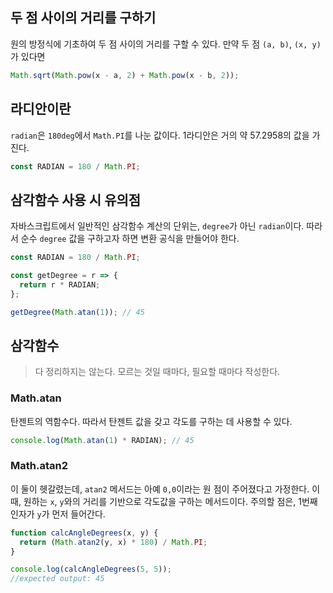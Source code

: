 ## 두 점 사이의 거리를 구하기

원의 방정식에 기초하여 두 점 사이의 거리를 구할 수 있다.
만약 두 점 `(a, b)`, `(x, y)`가 있다면

```js
Math.sqrt(Math.pow(x - a, 2) + Math.pow(x - b, 2));
```

## 라디안이란

`radian`은 `180deg`에서 `Math.PI`를 나눈 값이다.
1라디안은 거의 약 57.2958의 값을 가진다.

```js
const RADIAN = 180 / Math.PI;
```

## 삼각함수 사용 시 유의점

자바스크립트에서 일반적인 삼각함수 계산의 단위는, `degree`가 아닌 `radian`이다.
따라서 순수 `degree` 값을 구하고자 하면 변환 공식을 만들어야 한다.

```js
const RADIAN = 180 / Math.PI;

const getDegree = r => {
  return r * RADIAN;
};

getDegree(Math.atan(1)); // 45
```

## 삼각함수

> 다 정리하지는 않는다. 모르는 것일 때마다, 필요할 때마다 작성한다.

### Math.atan

탄젠트의 역함수다. 따라서 탄젠트 값을 갖고 각도를 구하는 데 사용할 수 있다.

```js
console.log(Math.atan(1) * RADIAN); // 45
```

### Math.atan2

이 둘이 헷갈렸는데, `atan2` 메서드는 아예 `0,0`이라는 원 점이 주어졌다고 가정한다.
이때, 원하는 `x`, `y`와의 거리를 기반으로 각도값을 구하는 메서드이다.
주의할 점은, 1번째 인자가 `y`가 먼저 들어간다.

```js
function calcAngleDegrees(x, y) {
  return (Math.atan2(y, x) * 180) / Math.PI;
}

console.log(calcAngleDegrees(5, 5));
//expected output: 45
```
